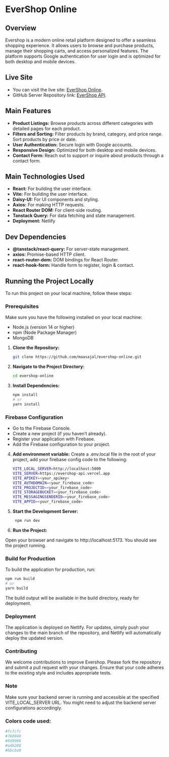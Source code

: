 # EverShop Online

## Overview

Evershop is a modern online retail platform designed to offer a seamless shopping experience. It allows users to browse and purchase products, manage their shopping carts, and access personalized features. The platform supports Google authentication for user login and is optimized for both desktop and mobile devices.

## Live Site

- You can visit the live site: [EverShop Online](https://evershop-online.netlify.app).
- GitHub Server Repository link: [EverShop API](https://github.com/maasajal/evershop-api).

## Main Features

- **Product Listings:** Browse products across different categories with detailed pages for each product.
- **Filters and Sorting:** Filter products by brand, category, and price range. Sort products by price or date.
- **User Authentication:** Secure login with Google accounts.
- **Responsive Design:** Optimized for both desktop and mobile devices.
- **Contact Form:** Reach out to support or inquire about products through a contact form.

## Main Technologies Used

- **React:** For building the user interface.
- **Vite:** For building the user interface.
- **Daisy-UI:** For UI components and styling.
- **Axios:** For making HTTP requests.
- **React Router DOM:** For client-side routing.
- **Tanstack Query:** For data fetching and state management.
- **Deployment:** Netlify

## Dev Dependencies

- **@tanstack/react-query:** For server-state management.
- **axios:** Promise-based HTTP client.
- **react-router-dom:** DOM bindings for React Router.
- **react-hook-form:** Handle form to register, login & contact.

## Running the Project Locally

To run this project on your local machine, follow these steps:

### Prerequisites

Make sure you have the following installed on your local machine:

- Node.js (version 14 or higher)
- npm (Node Package Manager)
- MongoDB

1. **Clone the Repository:**

   ```sh
   git clone https://github.com/maasajal/evershop-online.git
   ```

2. **Navigate to the Project Directory:**

   ```sh
   cd evershop-online
   ```

3. **Install Dependencies:**
   ```sh
   npm install
   # or
   yarn install
   ```

### Firebase Configuration

- Go to the Firebase Console.
- Create a new project (if you haven’t already).
- Register your application with Firebase.
- Add the Firebase configuration to your project.

4. **Add environment variable:**
   Create a .env.local file in the root of your project, add your firebase config code to the following:

   ```sh
   VITE_LOCAL_SERVER=http://localhost:5000
   VITE_SERVER=https://evershop-api.vercel.app
   VITE_APIKEY=<your_apikey>
   VITE_AUTHDOMAIN=<your_firebase_code>
   VITE_PROJECTID=<your_firebase_code>
   VITE_STORAGEBUCKET=<your_firebase_code>
   VITE_MESSAGINGSENDERID=<your_firebase_code>
   VITE_APPID=<your_firebase_code>
   ```

5. **Start the Development Server:**

   ```sh
    npm run dev
   ```

6. **Run the Project:**

Open your browser and navigate to http://localhost:5173. You should see the project running.

### Build for Production

To build the application for production, run:

```sh
npm run build
# or
yarn build
```

The build output will be available in the build directory, ready for deployment.

### Deployment

The application is deployed on Netlify. For updates, simply push your changes to the main branch of the repository, and Netlify will automatically deploy the updated version.

### Contributing

We welcome contributions to improve Evershop. Please fork the repository and submit a pull request with your changes. Ensure that your code adheres to the existing style and includes appropriate tests.

### Note

Make sure your backend server is running and accessible at the specified VITE_LOCAL_SERVER URL. You might need to adjust the backend server configurations accordingly.

### Colors code used:

```sh
#fcfcfc
#768048
#8d9968
#a4b288
#bbcba9
```
